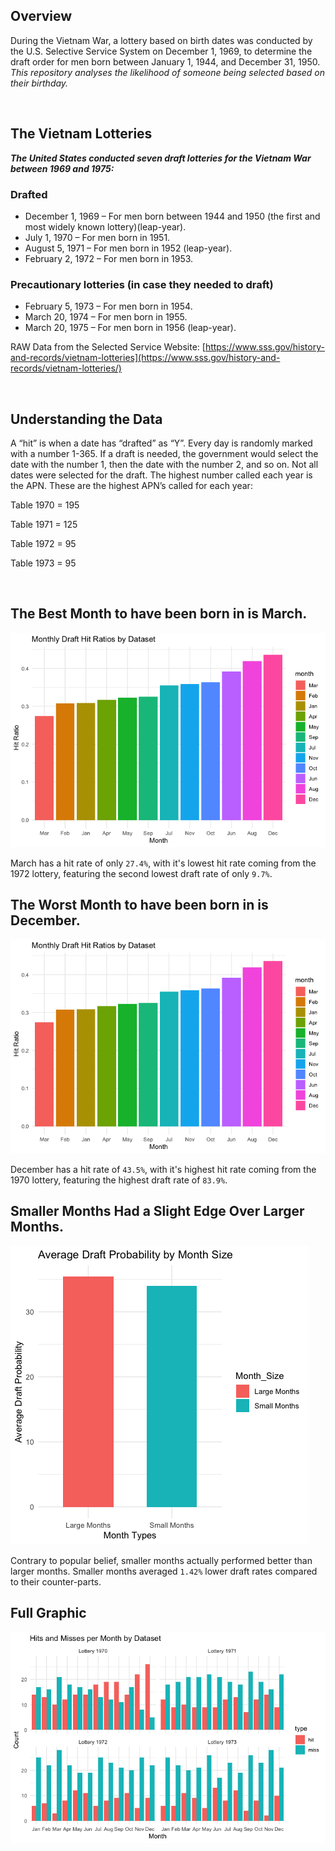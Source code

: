 ## Overview
During the Vietnam War, a lottery based on birth dates was conducted by the U.S. Selective Service System on December 1, 1969, to determine the draft order for men born between January 1, 1944, and December 31, 1950. *This repository analyses the likelihood of someone being selected based on their birthday.*

<br>

## The Vietnam Lotteries
***The United States conducted seven draft lotteries for the Vietnam War between 1969 and 1975:***
### Drafted
* December 1, 1969 – For men born between 1944 and 1950 (the first and most widely known lottery)(leap-year).
* July 1, 1970 – For men born in 1951.
* August 5, 1971 – For men born in 1952 (leap-year).
* February 2, 1972 – For men born in 1953.

### Precautionary lotteries (in case they needed to draft)
* February 5, 1973 – For men born in 1954.
* March 20, 1974 – For men born in 1955.
* March 20, 1975 – For men born in 1956 (leap-year).

RAW Data from the Selected Service Website: [https://www.sss.gov/history-and-records/vietnam-lotteries](https://www.sss.gov/history-and-records/vietnam-lotteries/)


<br>

## Understanding the Data
A “hit” is when a date has “drafted” as “Y”. Every day is randomly marked with a number 1-365. If a draft is needed, the government would select the date with the number 1, then the date with the number 2, and so on. Not all dates were selected for the draft. The highest number called each year is the APN. These are the highest APN’s called for each year:

Table 1970 = 195

Table 1971 = 125

Table 1972 = 95

Table 1973 = 95


<br>

## The Best Month to have been born in is March.
![Monthly Draft Hit Ratios by Dataset](https://github.com/FerminRamos/Vietnam-Birthday-Lottery/blob/main/Graphics/Monthly%20Draft%20Hit%20Ratios%20by%20Dataset.png)

March has a hit rate of only `27.4%`, with it's lowest hit rate coming from the 1972 lottery, featuring the second lowest draft rate of only `9.7%`.

## The Worst Month to have been born in is December.
![Monthly Draft Hit Ratios by Dataset](https://github.com/FerminRamos/Vietnam-Birthday-Lottery/blob/main/Graphics/Monthly%20Draft%20Hit%20Ratios%20by%20Dataset.png)

December has a hit rate of `43.5%`, with it's highest hit rate coming from the 1970 lottery, featuring the highest draft rate of `83.9%`.

## Smaller Months Had a Slight Edge Over Larger Months.
![Avg Draft Prob by Month Size](https://github.com/FerminRamos/Vietnam-Birthday-Lottery/blob/main/Graphics/Avg%20Draft%20Prob%20by%20Month%20Size.png)

Contrary to popular belief, smaller months actually performed better than larger months. Smaller months averaged `1.42%` lower draft rates compared to their counter-parts.

## Full Graphic
![Hits and Misses Complete](https://github.com/FerminRamos/Vietnam-Birthday-Lottery/blob/main/Graphics/Hits%20and%20Misses%20Complete.png)
